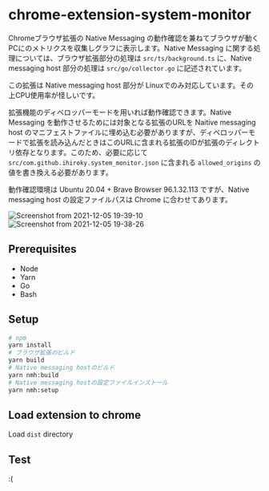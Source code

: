 # chrome-extension-system-monitor

Chromeブラウザ拡張の Native Messaging の動作確認を兼ねてブラウザが動くPCにのメトリクスを収集しグラフに表示します。Native Messaging に関する処理については、ブラウザ拡張部分の処理は `src/ts/background.ts` に、Native messaging host 部分の処理は `src/go/collector.go` に記述されています。

この拡張は Native messaging host 部分が Linuxでのみ対応しています。その上CPU使用率が怪しいです。

拡張機能のディベロッパーモードを用いれば動作確認できます。Native Messaging を動作させるためには対象となる拡張のURLを Naitive messaging host のマニフェストファイルに埋め込む必要がありますが、ディベロッパーモードで拡張を読み込んだときはこのURLに含まれる拡張のIDが拡張のディレクトリ依存となります。このため、必要に応じて `src/com.github.ihiroky.system_monitor.json` に含まれる `allowed_origins` の値を書き換える必要があります。

動作確認環境は Ubuntu 20.04 + Brave Browser 96.1.32.113 ですが、Native messaging host の設定ファイルパスは Chrome に合わせてあります。

![Screenshot from 2021-12-05 19-39-10](https://user-images.githubusercontent.com/937486/144747394-846f2f23-dc5c-4a2f-a320-cf860b275871.png)
![Screenshot from 2021-12-05 19-38-26](https://user-images.githubusercontent.com/937486/144747418-3cd57ec4-943e-4aaa-bbab-c63f74d51a08.png)

## Prerequisites

* Node
* Yarn
* Go
* Bash

## Setup

```bash
# npm
yarn install
# ブラウザ拡張のビルド
yarn build
# Native messaging hostのビルド
yarn nmh:build
# Native messaging hostの設定ファイルインストール
yarn nmh:setup
```

## Load extension to chrome

Load `dist` directory

## Test
:(